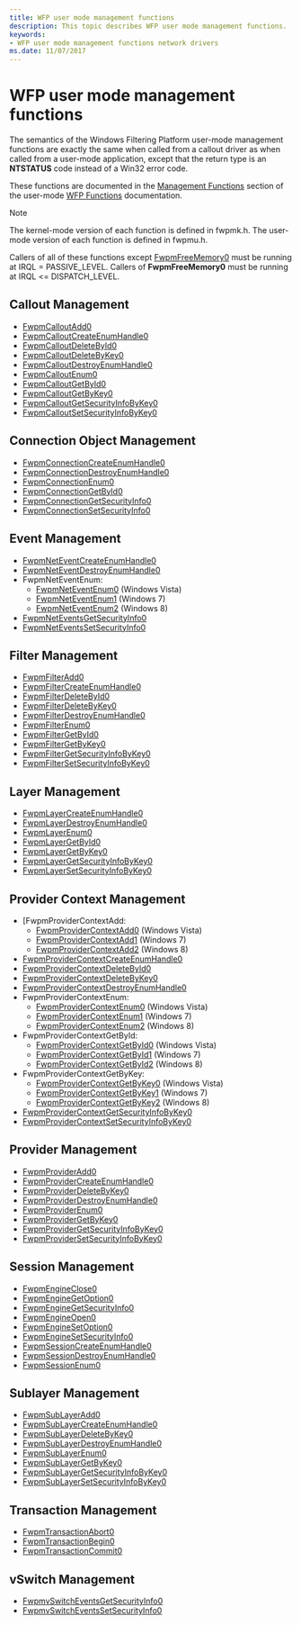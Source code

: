 ```yaml
---
title: WFP user mode management functions
description: This topic describes WFP user mode management functions.
keywords:
- WFP user mode management functions network drivers
ms.date: 11/07/2017
---
```


# WFP user mode management functions

The semantics of the Windows Filtering Platform user-mode management functions are exactly the same when called from a callout driver as when called from a user-mode application, except that the return type is an **NTSTATUS** code instead of a Win32 error code. 

These functions are documented in the [Management Functions](/windows/desktop/FWP/fwp-mgmt-functions) section of the user-mode [WFP Functions](/windows/desktop/FWP/fwp-functions) documentation. 

> [!NOTE]
> The kernel-mode version of each function is defined in fwpmk.h. The user-mode version of each function is defined in fwpmu.h.
 
Callers of all of these functions except [FwpmFreeMemory0](/windows/win32/api/fwpmu/nf-fwpmu-fwpmfreememory0) must be running at IRQL = PASSIVE_LEVEL. Callers of **FwpmFreeMemory0** must be running at IRQL <= DISPATCH_LEVEL.

## Callout Management

- [FwpmCalloutAdd0](/windows/win32/api/fwpmu/nf-fwpmu-fwpmcalloutadd0) 
- [FwpmCalloutCreateEnumHandle0](/windows/win32/api/fwpmu/nf-fwpmu-fwpmcalloutcreateenumhandle0) 
- [FwpmCalloutDeleteById0](/windows/win32/api/fwpmu/nf-fwpmu-fwpmcalloutdeletebyid0) 
- [FwpmCalloutDeleteByKey0](/windows/win32/api/fwpmu/nf-fwpmu-fwpmcalloutdeletebykey0) 
- [FwpmCalloutDestroyEnumHandle0](/windows/win32/api/fwpmu/nf-fwpmu-fwpmcalloutdestroyenumhandle0) 
- [FwpmCalloutEnum0](/windows/win32/api/fwpmu/nf-fwpmu-fwpmcalloutenum0) 
- [FwpmCalloutGetById0](/windows/win32/api/fwpmu/nf-fwpmu-fwpmcalloutgetbyid0) 
- [FwpmCalloutGetByKey0](/windows/win32/api/fwpmu/nf-fwpmu-fwpmcalloutgetbykey0) 
- [FwpmCalloutGetSecurityInfoByKey0](/windows/win32/api/fwpmu/nf-fwpmu-fwpmcalloutgetsecurityinfobykey0) 
- [FwpmCalloutSetSecurityInfoByKey0](/windows/win32/api/fwpmu/nf-fwpmu-fwpmcalloutsetsecurityinfobykey0) 

## Connection Object Management

- [FwpmConnectionCreateEnumHandle0](/windows/win32/api/fwpmu/nf-fwpmu-fwpmconnectioncreateenumhandle0) 
- [FwpmConnectionDestroyEnumHandle0](/windows/win32/api/fwpmu/nf-fwpmu-fwpmconnectiondestroyenumhandle0) 
- [FwpmConnectionEnum0](/windows/win32/api/fwpmu/nf-fwpmu-fwpmconnectionenum0) 
- [FwpmConnectionGetById0](/windows/win32/api/fwpmu/nf-fwpmu-fwpmconnectiongetbyid0) 
- [FwpmConnectionGetSecurityInfo0](/windows/win32/api/fwpmu/nf-fwpmu-fwpmconnectiongetsecurityinfo0) 
- [FwpmConnectionSetSecurityInfo0](/windows/win32/api/fwpmu/nf-fwpmu-fwpmconnectionsetsecurityinfo0) 

## Event Management

- [FwpmNetEventCreateEnumHandle0](/windows/win32/api/fwpmu/nf-fwpmu-fwpmneteventcreateenumhandle0) 
- [FwpmNetEventDestroyEnumHandle0](/windows/win32/api/fwpmu/nf-fwpmu-fwpmneteventdestroyenumhandle0) 
- FwpmNetEventEnum:
    - [FwpmNetEventEnum0](/windows/win32/api/fwpmu/nf-fwpmu-fwpmneteventenum0) (Windows Vista)
    - [FwpmNetEventEnum1](/windows/win32/api/fwpmu/nf-fwpmu-fwpmneteventenum1) (Windows 7)
    - [FwpmNetEventEnum2](/windows/win32/api/fwpmu/nf-fwpmu-fwpmneteventenum2) (Windows 8)
- [FwpmNetEventsGetSecurityInfo0](/windows/win32/api/fwpmu/nf-fwpmu-fwpmneteventsgetsecurityinfo0) 
- [FwpmNetEventsSetSecurityInfo0](/windows/win32/api/fwpmu/nf-fwpmu-fwpmneteventssetsecurityinfo0) 

## Filter Management

- [FwpmFilterAdd0](/windows/win32/api/fwpmu/nf-fwpmu-fwpmfilteradd0) 
- [FwpmFilterCreateEnumHandle0](/windows/win32/api/fwpmu/nf-fwpmu-fwpmfiltercreateenumhandle0) 
- [FwpmFilterDeleteById0](/windows/win32/api/fwpmu/nf-fwpmu-fwpmfilterdeletebyid0) 
- [FwpmFilterDeleteByKey0](/windows/win32/api/fwpmu/nf-fwpmu-fwpmfilterdeletebykey0) 
- [FwpmFilterDestroyEnumHandle0](/windows/win32/api/fwpmu/nf-fwpmu-fwpmfilterdestroyenumhandle0) 
- [FwpmFilterEnum0](/windows/win32/api/fwpmu/nf-fwpmu-fwpmfilterenum0) 
- [FwpmFilterGetById0](/windows/win32/api/fwpmu/nf-fwpmu-fwpmfiltergetbyid0) 
- [FwpmFilterGetByKey0](/windows/win32/api/fwpmu/nf-fwpmu-fwpmfiltergetbykey0) 
- [FwpmFilterGetSecurityInfoByKey0](/windows/win32/api/fwpmu/nf-fwpmu-fwpmfiltergetsecurityinfobykey0) 
- [FwpmFilterSetSecurityInfoByKey0](/windows/win32/api/fwpmu/nf-fwpmu-fwpmfiltersetsecurityinfobykey0) 

## Layer Management

- [FwpmLayerCreateEnumHandle0](/windows/win32/api/fwpmu/nf-fwpmu-fwpmlayercreateenumhandle0) 
- [FwpmLayerDestroyEnumHandle0](/windows/win32/api/fwpmu/nf-fwpmu-fwpmlayerdestroyenumhandle0) 
- [FwpmLayerEnum0](/windows/win32/api/fwpmu/nf-fwpmu-fwpmlayerenum0) 
- [FwpmLayerGetById0](/windows/win32/api/fwpmu/nf-fwpmu-fwpmlayergetbyid0) 
- [FwpmLayerGetByKey0](/windows/win32/api/fwpmu/nf-fwpmu-fwpmlayergetbykey0) 
- [FwpmLayerGetSecurityInfoByKey0](/windows/win32/api/fwpmu/nf-fwpmu-fwpmlayergetsecurityinfobykey0) 
- [FwpmLayerSetSecurityInfoByKey0](/windows/win32/api/fwpmu/nf-fwpmu-fwpmlayersetsecurityinfobykey0) 

## Provider Context Management

- [FwpmProviderContextAdd:
    - [FwpmProviderContextAdd0](/windows/win32/api/fwpmu/nf-fwpmu-fwpmprovidercontextadd0) (Windows Vista)
    - [FwpmProviderContextAdd1](/windows/win32/api/fwpmu/nf-fwpmu-fwpmprovidercontextadd1) (Windows 7)
    - [FwpmProviderContextAdd2](/windows/win32/api/fwpmu/nf-fwpmu-fwpmprovidercontextadd2) (Windows 8)
- [FwpmProviderContextCreateEnumHandle0](/windows/win32/api/fwpmu/nf-fwpmu-fwpmprovidercontextcreateenumhandle0) 
- [FwpmProviderContextDeleteById0](/windows/win32/api/fwpmu/nf-fwpmu-fwpmprovidercontextdeletebyid0) 
- [FwpmProviderContextDeleteByKey0](/windows/win32/api/fwpmu/nf-fwpmu-fwpmprovidercontextdeletebykey0) 
- [FwpmProviderContextDestroyEnumHandle0](/windows/win32/api/fwpmu/nf-fwpmu-fwpmprovidercontextdestroyenumhandle0) 
- FwpmProviderContextEnum:
    - [FwpmProviderContextEnum0](/windows/win32/api/fwpmu/nf-fwpmu-fwpmprovidercontextenum0) (Windows Vista)
    - [FwpmProviderContextEnum1](/windows/win32/api/fwpmu/nf-fwpmu-fwpmprovidercontextenum1) (Windows 7)
    - [FwpmProviderContextEnum2](/windows/win32/api/fwpmu/nf-fwpmu-fwpmprovidercontextenum2) (Windows 8)
- FwpmProviderContextGetById:
    - [FwpmProviderContextGetById0](/windows/win32/api/fwpmu/nf-fwpmu-fwpmprovidercontextgetbyid0) (Windows Vista)
    - [FwpmProviderContextGetById1](/windows/win32/api/fwpmu/nf-fwpmu-fwpmprovidercontextgetbyid1) (Windows 7)
    - [FwpmProviderContextGetById2](/windows/win32/api/fwpmu/nf-fwpmu-fwpmprovidercontextgetbyid2) (Windows 8)
- FwpmProviderContextGetByKey:
    - [FwpmProviderContextGetByKey0](/windows/win32/api/fwpmu/nf-fwpmu-fwpmprovidercontextgetbykey0) (Windows Vista)
    - [FwpmProviderContextGetByKey1](/windows/win32/api/fwpmu/nf-fwpmu-fwpmprovidercontextgetbykey1) (Windows 7)
    - [FwpmProviderContextGetByKey2](/windows/win32/api/fwpmu/nf-fwpmu-fwpmprovidercontextgetbykey2) (Windows 8)
- [FwpmProviderContextGetSecurityInfoByKey0](/windows/win32/api/fwpmu/nf-fwpmu-fwpmprovidercontextgetsecurityinfobykey0) 
- [FwpmProviderContextSetSecurityInfoByKey0](/windows/win32/api/fwpmu/nf-fwpmu-fwpmprovidercontextsetsecurityinfobykey0) 

## Provider Management

- [FwpmProviderAdd0](/windows/win32/api/fwpmu/nf-fwpmu-fwpmprovideradd0) 
- [FwpmProviderCreateEnumHandle0](/windows/win32/api/fwpmu/nf-fwpmu-fwpmprovidercreateenumhandle0) 
- [FwpmProviderDeleteByKey0](/windows/win32/api/fwpmu/nf-fwpmu-fwpmproviderdeletebykey0) 
- [FwpmProviderDestroyEnumHandle0](/windows/win32/api/fwpmu/nf-fwpmu-fwpmproviderdestroyenumhandle0) 
- [FwpmProviderEnum0](/windows/win32/api/fwpmu/nf-fwpmu-fwpmproviderenum0) 
- [FwpmProviderGetByKey0](/windows/win32/api/fwpmu/nf-fwpmu-fwpmprovidergetbykey0) 
- [FwpmProviderGetSecurityInfoByKey0](/windows/win32/api/fwpmu/nf-fwpmu-fwpmprovidergetsecurityinfobykey0) 
- [FwpmProviderSetSecurityInfoByKey0](/windows/win32/api/fwpmu/nf-fwpmu-fwpmprovidersetsecurityinfobykey0) 

## Session Management

- [FwpmEngineClose0](/windows/win32/api/fwpmu/nf-fwpmu-fwpmengineclose0) 
- [FwpmEngineGetOption0](/windows/win32/api/fwpmu/nf-fwpmu-fwpmenginegetoption0) 
- [FwpmEngineGetSecurityInfo0](/windows/win32/api/fwpmu/nf-fwpmu-fwpmenginegetsecurityinfo0) 
- [FwpmEngineOpen0](/windows/win32/api/fwpmu/nf-fwpmu-fwpmengineopen0) 
- [FwpmEngineSetOption0](/windows/win32/api/fwpmu/nf-fwpmu-fwpmenginesetoption0) 
- [FwpmEngineSetSecurityInfo0](/windows/win32/api/fwpmu/nf-fwpmu-fwpmenginesetsecurityinfo0) 
- [FwpmSessionCreateEnumHandle0](/windows/win32/api/fwpmu/nf-fwpmu-fwpmsessioncreateenumhandle0) 
- [FwpmSessionDestroyEnumHandle0](/windows/win32/api/fwpmu/nf-fwpmu-fwpmsessiondestroyenumhandle0) 
- [FwpmSessionEnum0](/windows/win32/api/fwpmu/nf-fwpmu-fwpmsessionenum0) 

## Sublayer Management

- [FwpmSubLayerAdd0](/windows/win32/api/fwpmu/nf-fwpmu-fwpmsublayeradd0) 
- [FwpmSubLayerCreateEnumHandle0](/windows/win32/api/fwpmu/nf-fwpmu-fwpmsublayercreateenumhandle0) 
- [FwpmSubLayerDeleteByKey0](/windows/win32/api/fwpmu/nf-fwpmu-fwpmsublayerdeletebykey0) 
- [FwpmSubLayerDestroyEnumHandle0](/windows/win32/api/fwpmu/nf-fwpmu-fwpmsublayerdestroyenumhandle0) 
- [FwpmSubLayerEnum0](/windows/win32/api/fwpmu/nf-fwpmu-fwpmsublayerenum0) 
- [FwpmSubLayerGetByKey0](/windows/win32/api/fwpmu/nf-fwpmu-fwpmsublayergetbykey0) 
- [FwpmSubLayerGetSecurityInfoByKey0](/windows/win32/api/fwpmu/nf-fwpmu-fwpmsublayergetsecurityinfobykey0) 
- [FwpmSubLayerSetSecurityInfoByKey0](/windows/win32/api/fwpmu/nf-fwpmu-fwpmsublayersetsecurityinfobykey0) 

## Transaction Management

- [FwpmTransactionAbort0](/windows/win32/api/fwpmu/nf-fwpmu-fwpmtransactionabort0) 
- [FwpmTransactionBegin0](/windows/win32/api/fwpmu/nf-fwpmu-fwpmtransactionbegin0) 
- [FwpmTransactionCommit0](/windows/win32/api/fwpmu/nf-fwpmu-fwpmtransactioncommit0) 

## vSwitch Management

- [FwpmvSwitchEventsGetSecurityInfo0](/windows/win32/api/fwpmu/nf-fwpmu-fwpmvswitcheventsgetsecurityinfo0) 
- [FwpmvSwitchEventsSetSecurityInfo0](/windows/win32/api/fwpmu/nf-fwpmu-fwpmvswitcheventssetsecurityinfo0)
